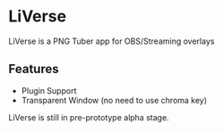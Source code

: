 # LiVerse
LiVerse is a PNG Tuber app for OBS/Streaming overlays
 
## Features
 - Plugin Support
 - Transparent Window (no need to use chroma key)

LiVerse is still in pre-prototype alpha stage.